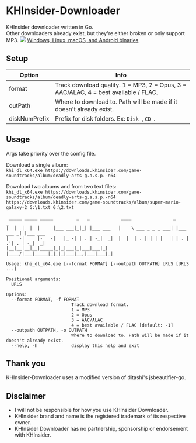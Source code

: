 # KHInsider-Downloader
KHInsider downloader written in Go.    
Other downloaders already exist, but they're either broken or only support MP3.
![](https://i.imgur.com/4IRZAJq.png)
[Windows, Linux, macOS, and Android binaries](https://github.com/Sorrow446/KHInsider-Downloader/releases)

## Setup
|Option|Info|
| --- | --- |
|format|Track download quality. 1 = MP3, 2 = Opus, 3 = AAC/ALAC, 4 = best available / FLAC.
|outPath|Where to download to. Path will be made if it doesn't already exist.
|diskNumPrefix|Prefix for disk folders. Ex: `Disk `, `CD `.

## Usage
Args take priority over the config file.

Download a single album:   
`khi_dl_x64.exe https://downloads.khinsider.com/game-soundtracks/album/deadly-arts-g.a.s.p.-n64`

Download two albums and from two text files:   
`khi_dl_x64.exe https://downloads.khinsider.com/game-soundtracks/album/deadly-arts-g.a.s.p.-n64 https://downloads.khinsider.com/game-soundtracks/album/super-mario-galaxy-2 G:\1.txt G:\2.txt`

```
 _____ _____ _____         _   _            ____                _           _
|  |  |  |  |     |___ ___|_|_| |___ ___   |    \ ___ _ _ _ ___| |___ ___ _| |___ ___
|    -|     |-   -|   |_ -| | . | -_|  _|  |  |  | . | | | |   | | . | .'| . | -_|  _|
|__|__|__|__|_____|_|_|___|_|___|___|_|    |____/|___|_____|_|_|_|___|__,|___|___|_|

Usage: khi_dl_x64.exe [--format FORMAT] [--outpath OUTPATH] URLS [URLS ...]

Positional arguments:
  URLS

Options:
  --format FORMAT, -f FORMAT
                         Track download format.
                         1 = MP3
                         2 = Opus
                         3 = AAC/ALAC
                         4 = best available / FLAC [default: -1]
  --outpath OUTPATH, -o OUTPATH
                         Where to download to. Path will be made if it doesn't already exist.
  --help, -h             display this help and exit
  ```
  
  ## Thank you
  KHInsider-Downloader uses a modified version of ditashi's jsbeautifier-go.
  
  ## Disclaimer
- I will not be responsible for how you use KHInsider Downloader.    
- KHInsider brand and name is the registered trademark of its respective owner.    
- KHInsider Downloader has no partnership, sponsorship or endorsement with KHInsider.
